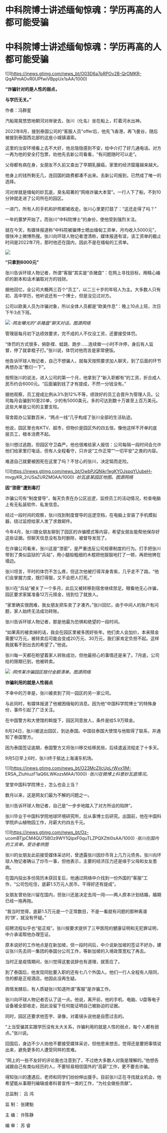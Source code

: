 # 中科院博士讲述缅甸惊魂：学历再高的人都可能受骗

# 中科院博士讲述缅甸惊魂：学历再高的人都可能受骗

![](https://inews.gtimg.com/news_bt/O03D6a7pRPOv2B-QrOMKR-
QqAPmAOvR0UPfwiVBppUx1sAA/1000)

**“诈骗针对的是人性的弱点，**

**与学历无关。”**

作者：冯群星

汽船晃晃悠悠地朝河对岸驶去，张川（化名）坐在船上，盯着河水出神。

2022年8月，接到泰国公司的“客服人员”offer后，他先飞香港，再飞曼谷，随后被接到泰国西北部的这座小城镇湄索。

这里的治安环境看上去不大好，他总隐隐感到不安，给中介打了好几通电话。对方一再为他的安全打包票，劝他先去新公司看看，“有问题随时可以走”。

父母都有病在身，女朋友不久前又查出了早期乳腺癌，家里的经济窟窿越来越大。

他身上的钱所剩无几，连回国的路费都凑不出来。去新公司报到，已然成了唯一的选择。

河对岸就是缅甸的妙瓦底，臭名昭著的“网络诈骗大本营”。一行人下了船，不到10分钟就走进了公司所在的园区。

一进门，所有人的手机和护照都被收走。张川心里更打鼓了：“这还走得了吗？”

一年的噩梦开始了。而张川“中科院博士”的身份，使他受到强烈关注。

就在今天，有媒体报道称“中科院被骗博士晒出缅甸工资单，月均收入5000元”，很快冲上微博热搜。张川向环球人物记者澄清称，媒体报道有误，该工资单的截止时间是2022年7月，那时他还在国内，因此不是在缅甸的工资单。

![](https://inews.gtimg.com/news_bt/ORRQCqM7EsMP61UMtcOlqmAV3dZlEL9Q5csqGrufaJBbAAA/1000)

**“只拿到6000元”**

张川告诉环球人物记者，所谓“客服”其实是“杀猪盘”：在网上寻找目标，用精心编织的剧本和话术骗取对方的钱财。

据他回忆，全公司大概两三百个“员工”，以二三十岁的年轻人为主。大多数人只有初、高中学历，他听说还有一个博士，但是没见过对方。

公司以欧美人员为诈骗对象，所以全体人员都是“欧美作息”：晚上10点上班，次日下午3点下班。

![](https://inews.gtimg.com/news_bt/O_d_fQoAhVPJZis7B6r_YEcD95xXqFAb_kseTRETtUQEMAA/1000)
_·网友曝光的“杀猪盘”聊天对话。图源网络_

管理层每月初下达绩效要求，完不成的人不仅没工资，还要接受体罚。

“体罚的方式很多，俯卧撑、蛙跳、跑步……连续做一小时不许停，身后有人监督，停了就拿棍子打。”张川说，体罚对他而言是家常便饭。

他告诉环球人物记者，自己不想骗人，就每天按照要求加人聊天，到了后面的环节再想办法“敷衍一下”。

按照张川的说法，进入公司的第一个月，他拿到了“新入职都有”的工资，折合成人民币约合6000元。“后面骗到钱了才有提成，不然一分钱没有。”

据他观察，员工提成比例从3%到12%不等，绩效好的员工会晋升为管理人员。公司每月会骗到10至20单，少的有5000美元，多的可达到数十万甚至上百万美元。这些大单是公司的主要支柱。

宿舍距办公室数百米，“两点一线”几乎构成了张川全部的生活轨迹。

他说，园区里也有KTV、超市，但物价是园区外的四五倍，像他这样不开单的底层员工，根本消费不起。

张川想过逃跑，但园区守卫森严。他也很难给家人报信：公司每隔一段时间会允许他们给家里打电话，但有人全程看守，只许说“工作正常”“一切平安”之类的内容。

难道自己就要被困死在这里了吗？不甘心的张川，决定铤而走险。

![](https://inews.gtimg.com/news_bt/OwbPJQNikr1egKYOJspqYUubeH-
mvgyKR_2rUSaZURZM0AA/1000) _·妙瓦底某园区地图。图源网络_

**因“泄密”遭到毒打**

诈骗公司有“制度督导”，每天负责在办公区巡逻，监控员工的活动情况，检查电脑上有无私装软件、私发信息。

经过一段时间的观察，张川找到制度督导的巡逻空档，在电脑上安装了手机模拟器，绕过监控给家人发了求救邮件。

今年4月，张川跟女朋友聊到了园区的诈骗模式等内容，希望女朋友能帮他保存好这些证据。但聊天信息没有及时删除，被督导发现了。

在诈骗公司看来，张川这是“泄密”，是严重违反公司规章制度的行为。打手把张川带到了类似监狱的“兵站”，用小腿般粗细的木棍把他狠狠地打了一顿，再把他铐在墙边。

张川坦言，平时的体罚不怎么疼，但这次他被打得浑身青紫，几乎走不了路。“他们会掌握力度，既打得狠，又不会把人打死。”

张川在“兵站”被关了一个多月，此后又被转移到宿舍继续禁足。眼看他无心诈骗，园区要求家属准备12万元赎金，钱到位了就放人。

“家里确实很困难，我女朋友把车卖了才凑齐。”张川回忆，由于中间人的账户有问题，家人始终无法成功转账。

张川告诉环球人物记者，那是他最为恐惧和绝望的一段时间。

“如果真的被卖掉的话，我会在园区里被多困好些年。他们卖人会加价，本来赎金需要12万元，被转卖后可能会变成20万元、30万元，我们家肯定负担不起。这样我就看不到出去的希望了。”他说。

张川每一天都在盼望着家人转账成功，但他最担心的事情还是来了。7月底，公司给的限期已到，他被转卖。

![](https://inews.gtimg.com/news_bt/OL0thHEq4lcQSiDAuxVJDaHZX19uPKlhizNg0XCjMIXF4AA/1000)
_·网传某诈骗园区赔付金额清单。图源网络_

**诈骗利用的就是人性弱点**

不幸中的万幸是，张川被卖到了同一园区的另一家公司。

与此同时，有媒体报道了他被困缅甸的消息。因为他“中国科学院博士”的特殊身份，事件引起了广泛关注。

在中国警方和大使馆的斡旋下，园区同意放人，条件是给5.9万赎金。

8月24日，张川被送出园区，到达泰国。中国驻泰国大使馆与他取得了联系，并通知了泰国警方。

因为泰国签证逾期，泰国警方又将张川移交给移民局，后续遣返流程走了十多天。

9月5日早上6时，张川终于抵达上海浦东机场。

![](https://inews.gtimg.com/news_bt/O23McZIlcUpLrWvx1lM-
ERSA_ZluhIuzF1aQ6iLWKozsMAA/1000) _·张川在微博上科普妙瓦底情况。_

堂堂中国科学院博士，怎么也会上当？

数月以来，这是网友们最为不解的问题之一。

张川告诉环球人物记者，自己是“一步步地踏入了对方所设的陷阱”。

张川毕业于中国科学院地球环境研究所，后从事博士后研究。出国前，他在中国科学院庐山植物园工作，月薪大约四五千元。

![](https://inews.gtimg.com/news_bt/Oz-
ucomBTjpCM4QU75BOz9WY1QipxF0quTLZPQXZtti0sAA/1000) _·张川在国内的工资单。受访者供图_

张川的女朋友此前接受媒体采访时，曾透露张川因炒币背上几万元债务。张川向环球人物记者确认了炒币一事，但他表示，主要的经济压力还是缘于父母和女友患病。

在国内投出多份简历未获回复后，他通过网络中介找到一份外国的“客服”工作，“公司包吃住，底薪1.5万元人民币，干得好还有提成”。

女朋友曾劝张川留在国内，但张川还是决定去闯一闯——两人原本计划结婚，婚期已经一拖再拖。

“我当时觉得，底薪1.5万元是一个正常数目，不是一看就有问题的那种离谱的‘饼’，就没有怀疑。”

招聘流程似乎也“挺正规”。张川按要求提供了三甲医院的健康证明和无犯罪证明，中介承诺帮他办理签证。

原本说好的工作地点是在新加坡，但一段时间后，中介说新加坡的签证不好办，建议张川先去同一集团的泰国分公司工作，等新加坡的入境政策宽松了再去。

当时正是疫情期间，张川觉得这套说辞也有道理，就答应了。

到了泰国后，他发现同批要入职的还有七八个外国人。他们一行人全程有人陪同，住的都是正规酒店。他因此没再生疑。

舆情发酵后，有人质疑张川知道所谓“客服”是诈骗工作。

张川向环球人物记者否认了这一点。他说，离开前，他的手机、电脑、U盘等电子设备被全部收走，因此没留下任何能证明自己被胁迫的证据。

同时，园区还要求他签字、录像，对着镜头说他是自愿过去的。

“上当受骗其实跟学历没有太大关系，诈骗利用的就是人性的弱点，每个人都有弱点。”张川说。

回国后，身边不少人劝他不要接受媒体采访，但他思来想去，觉得还是要把事情说出来，避免更多的人遭受同样的苦难。

“网上的一些不友好的评论我也注意到了，不过绝大多数人对我是理解的。”他想告诫跟自己有类似经历的人，不要轻易相信国外的“高薪”工作，更不要去诈骗。

得知张川的遭遇后，老师和同学们纷纷伸出援手。目前张川正在寻找就业机会，他希望能从事期刊编辑或者科普宣传一类的工作，“为社会做些贡献”。

总监制： 吕 鸿

监 制： 张建魁

主 编： 许陈静

编 审： 苏 睿

